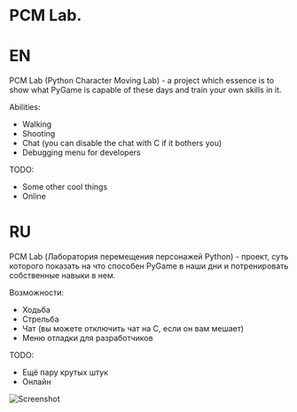# PCM Lab.

# EN

PCM Lab (Python Character Moving Lab) - a project which essence is to show what PyGame is capable of these days and train your own skills in it.

Abilities:
- Walking
- Shooting
- Chat (you can disable the chat with C if it bothers you)
- Debugging menu for developers

TODO:
- Some other cool things
- Online 


# RU

PCM Lab (Лаборатория перемещения персонажей Python) - проект, суть которого показать на что способен PyGame в наши дни и потренировать собственные навыки в нем.

Возможности:
- Ходьба
- Стрельба
- Чат (вы можете отключить чат на C, если он вам мешает)
- Меню отладки для разработчиков

TODO:
- Ещё пару крутых штук
- Онлайн





![Screenshot](https://user-images.githubusercontent.com/88921908/212000318-0bdfd951-fe93-482e-8a27-79e3e86bfe4e.png)

